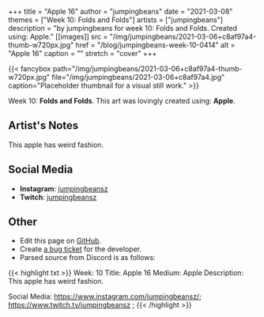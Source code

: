 +++
title =       "Apple 16"
author =      "jumpingbeans"
date =        "2021-03-08"
themes =      ["Week 10: Folds and Folds"]
artists =     ["jumpingbeans"]
description = "by jumpingbeans for week 10: Folds and Folds. Created using: Apple."
[[images]]
      src = "/img/jumpingbeans/2021-03-06+c8af97a4-thumb-w720px.jpg"
      href = "/blog/jumpingbeans-week-10-0414"
      alt = "Apple 16"
      caption = ""
      stretch = "cover"
+++

{{< fancybox path="/img/jumpingbeans/2021-03-06+c8af97a4-thumb-w720px.jpg" file="/img/jumpingbeans/2021-03-06+c8af97a4.jpg" caption="Placeholder thumbnail for a visual still work." >}}


Week 10: **Folds and Folds**. This art was lovingly created using: **Apple**.

## Artist's Notes

This apple has weird fashion.

## Social Media

- **Instagram**: <a href='https://instagram.com/jumpingbeansz' target='_blank'>jumpingbeansz</a>
- **Twitch**: <a href='https://twitch.tv/jumpingbeansz' target='_blank'>jumpingbeansz</a>

## Other

- Edit this page on [GitHub](https://github.com/teaminkling/web-refresh/edit/main/content/blog/jumpingbeans-week-10-0414.md).
- Create [a bug ticket](https://github.com/teaminkling/web-refresh/issues/new?assignees=&labels=bug&template=problem-report.md&title=) for the developer.
- Parsed source from Discord is as follows:

{{< highlight txt >}}
Week: 10
Title:  Apple 16
Medium: Apple
Description: This apple has weird fashion. 

Social Media: https://www.instagram.com/jumpingbeansz/; https://www.twitch.tv/jumpingbeansz  ;
{{< /highlight >}}
